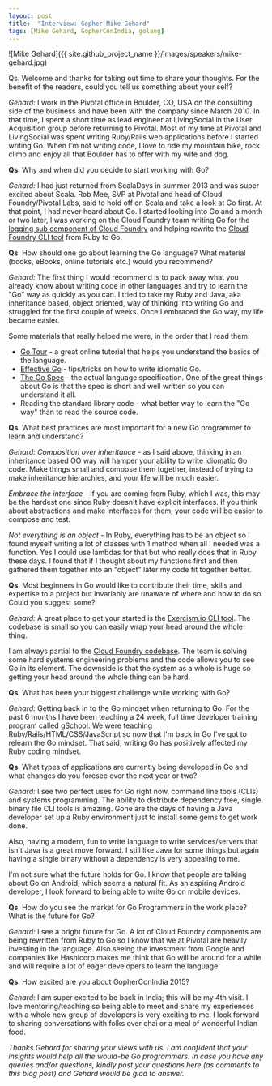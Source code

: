 ```yaml
---
layout: post
title:  "Interview: Gopher Mike Gehard"
tags: [Mike Gehard, GopherConIndia, golang]
---
```


![Mike Gehard]({{ site.github_project_name }}/images/speakers/mike-gehard.jpg)

Qs. Welcome and thanks for taking out time to share your thoughts. For the benefit of the readers, could you tell us something about your self?

_Gehard:_ I work in the Pivotal office in Boulder, CO, USA on the consulting side of the business and have been with the company since March 2010. In that time, I spent a short time as lead engineer at LivingSocial in the User Acquisition group before returning to Pivotal. Most of my time at Pivotal and LivingSocial was spent writing Ruby/Rails web applications before I started writing Go. When I'm not writing code, I love to ride my mountain bike, rock climb and enjoy all that Boulder has to offer with my wife and dog. 

**Qs**. Why and when did you decide to start working with Go?

_Gehard:_ I had just returned from ScalaDays in summer 2013 and was super excited about Scala. Rob Mee, SVP at Pivotal and head of Cloud Foundry/Pivotal Labs, said to hold off on Scala and take a look at Go first. At that point, I had never heard about Go. I started looking into Go and a month or two later, I was working on the Cloud Foundry team writing Go for the [logging sub component of Cloud Foundry](https://github.com/cloudfoundry/loggregator) and helping rewrite the [Cloud Foundry CLI tool](https://github.com/cloudfoundry/cli) from Ruby to Go.

**Qs**. How should one go about learning the Go language? What material (books, eBooks, online tutorials etc.) would you recommend?

_Gehard:_ The first thing I would recommend is to pack away what you already know about writing code in other languages and try to learn the "Go" way as quickly as you can. I tried to take my Ruby and Java, aka inheritance based, object oriented, way of thinking into writing Go and struggled for the first couple of weeks. Once I embraced the Go way, my life became easier. 

Some materials that really helped me were, in the order that I read them:

* [Go Tour](http://tour.golang.org/) - a great online tutorial that helps you understand the basics of the language.
* [Effective Go](http://golang.org/doc/effective_go.html) - tips/tricks on how to write idiomatic Go.
* [The Go Spec](https://golang.org/ref/spec) - the actual language specification. One of the great things about Go is that the spec is short and well written so you can understand it all.
* Reading the standard library code - what better way to learn the "Go way" than to read the source code.

**Qs**. What best practices are most important for a new Go programmer to learn and understand?

_Gehard:_ _Composition over inheritance_ - as I said above, thinking in an inheritance based OO way will hamper your ability to write idiomatic Go code. Make things small and compose them together, instead of trying to make inheritance hierarchies, and your life will be much easier.

_Embrace the interface_ - If you are coming from Ruby, which I was, this may be the hardest one since Ruby doesn't have explicit interfaces. If you think about abstractions and make interfaces for them, your code will be easier to compose and test.

_Not everything is an object_ - In Ruby, everything has to be an object so I found myself writing a lot of classes with 1 method when all I needed was a function. Yes I could use lambdas for that but who really does that in Ruby these days. I found that if I thought about my functions first and then gathered them together into an "object" later my code fit together better.

**Qs**. Most beginners in Go would like to contribute their time, skills and expertise to a project but invariably are unaware of where and how to do so. Could you suggest some?

_Gehard:_ A great place to get your started is the [Exercism.io CLI tool](https://github.com/exercism/cli). The codebase is small so you can easily wrap your head around the whole thing.

I am always partial to the [Cloud Foundry codebase](https://github.com/cloudfoundry). The team is solving some hard systems engineering problems and the code allows you to see Go in its element. The downside is that the system as a whole is huge so getting your head around the whole thing can be hard.

**Qs**. What has been your biggest challenge while working with Go?

_Gehard:_ Getting back in to the Go mindset when returning to Go. For the past 6 months I have been teaching a 24 week, full time developer training program called [gSchool](http://gschool.it/). We were teaching Ruby/Rails/HTML/CSS/JavaScript so now that I'm back in Go I've got to relearn the Go mindset. That said, writing Go has positively affected my Ruby coding mindset. 

**Qs**. What types of applications are currently being developed in Go and what changes do you foresee over the next year or two?

_Gehard:_ I see two perfect uses for Go right now, command line tools (CLIs) and systems programming. The ability to distribute dependency free, single binary file CLI tools is amazing. Gone are the days of having a Java developer set up a Ruby environment just to install some gems to get work done.

Also, having a modern, fun to write language to write services/servers that isn't Java is a great move forward. I still like Java for some things but again having a single binary without a dependency is very appealing to me.

I'm not sure what the future holds for Go. I know that people are talking about Go on Android, which seems a natural fit. As an aspiring Android developer, I look forward to being able to write Go on mobile devices.

**Qs**. How do you see the market for Go Programmers in the work place? What is the future for Go?

_Gehard:_ I see a bright future for Go. A lot of Cloud Foundry components are being rewritten from Ruby to Go so I know that we at Pivotal are heavily investing in the language. Also seeing the investment from Google and companies like Hashicorp makes me think that Go will be around for a while and will require a lot of eager developers to learn the language.

**Qs**. How excited are you about GopherConIndia 2015?

_Gehard:_ I am super excited to be back in India; this will be my 4th visit. I love mentoring/teaching so being able to meet and share my experiences with a whole new group of developers is very exciting to me. I look forward to sharing conversations with folks over chai or a meal of wonderful Indian food.

_Thanks Gehard for sharing your views with us. I am confident that your insights would help all the would-be Go programmers. In case you have any queries and/or questions, kindly post your questions here (as comments to this blog post) and Gehard would be glad to answer._